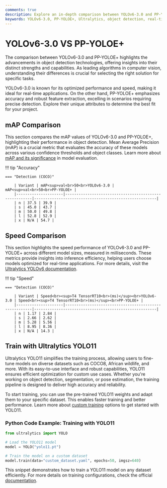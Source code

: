 ```yaml
---
comments: true
description: Explore an in-depth comparison between YOLOv6-3.0 and PP-YOLOE+, two leading models in real-time object detection. Learn how these cutting-edge frameworks perform in terms of speed, accuracy, and efficiency, making them ideal for applications in edge AI and computer vision. 
keywords: YOLOv6-3.0, PP-YOLOE+, Ultralytics, object detection, real-time AI, edge AI, computer vision, model comparison
---
```


# YOLOv6-3.0 VS PP-YOLOE+

The comparison between YOLOv6-3.0 and PP-YOLOE+ highlights the advancements in object detection technologies, offering insights into their distinct strengths and capabilities. As leading algorithms in computer vision, understanding their differences is crucial for selecting the right solution for specific tasks.

YOLOv6-3.0 is known for its optimized performance and speed, making it ideal for real-time applications. On the other hand, PP-YOLOE+ emphasizes accuracy and robust feature extraction, excelling in scenarios requiring precise detection. Explore their unique attributes to determine the best fit for your project.


## mAP Comparison

This section compares the mAP values of YOLOv6-3.0 and PP-YOLOE+, highlighting their performance in object detection. Mean Average Precision (mAP) is a crucial metric that evaluates the accuracy of these models across various confidence thresholds and object classes. Learn more about [mAP and its significance](https://www.ultralytics.com/glossary/mean-average-precision-map) in model evaluation.


!!! tip "Accuracy"

	=== "Detection (COCO)"

		| Variant | mAP<sup>val<br>50<br>YOLOv6-3.0 | mAP<sup>val<br>50<br>PP-YOLOE+ |
		|---------------------|-------------------------------------------------------|-------------------------------------------------------|
		| n | 37.5 | 39.9 |
		| s | 45.0 | 43.7 |
		| m | 50.0 | 49.8 |
		| l | 52.8 | 52.9 |
		| x | N/A | 54.7 |
		

## Speed Comparison

This section highlights the speed performance of YOLOv6-3.0 and PP-YOLOE+ across different model sizes, measured in milliseconds. These metrics provide insights into inference efficiency, helping users choose models optimized for real-time applications. For more details, visit the [Ultralytics YOLOv6 documentation](https://docs.ultralytics.com/models/yolov6/).


!!! tip "Speed"

	=== "Detection (COCO)"

		| Variant | Speed<br><sup>T4 TensorRT10<br>(ms)</sup><br>YOLOv6-3.0 | Speed<br><sup>T4 TensorRT10<br>(ms)</sup><br>PP-YOLOE+ |
		|---------------------|-------------------------------------------------------|-------------------------------------------------------|
		| n | 1.17 | 2.84 |
		| s | 2.66 | 2.62 |
		| m | 5.28 | 5.56 |
		| l | 8.95 | 8.36 |
		| x | N/A | 14.3 |

## Train with Ultralytics YOLO11

Ultralytics YOLO11 simplifies the training process, allowing users to fine-tune models on diverse datasets such as COCO8, African wildlife, and more. With its easy-to-use interface and robust capabilities, YOLO11 ensures efficient optimization for custom use cases. Whether you're working on object detection, segmentation, or pose estimation, the training pipeline is designed to deliver high accuracy and reliability.

To start training, you can use the pre-trained YOLO11 weights and adapt them to your specific dataset. This enables faster training and better performance. Learn more about [custom training](https://docs.ultralytics.com/modes/train/) options to get started with YOLO11.

### Python Code Example: Training with YOLO11

```python
from ultralytics import YOLO

# Load the YOLO11 model
model = YOLO("yolo11.pt")  

# Train the model on a custom dataset
model.train(data="custom_dataset.yaml", epochs=50, imgsz=640)
```

This snippet demonstrates how to train a YOLO11 model on any dataset efficiently. For more details on training configurations, check the official [documentation](https://docs.ultralytics.com/modes/train/).
